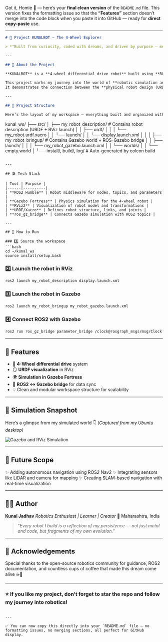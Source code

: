 Got it, Homie 💪 — here’s your **final clean version** of the `README.md` file.
This version fixes the formatting issue so that the **“Features”** section doesn’t merge into the code block when you paste it into GitHub — ready for **direct copy-paste** use.

---

```markdown
# 🤖 Project KUNALBOT — The 4-Wheel Explorer

> *"Built from curiosity, coded with dreams, and driven by purpose — meet KUNALBOT, my very first step into the symphony of simulation and robotics."*

---

## 🧭 About the Project

**KUNALBOT** is a **4-wheel differential drive robot** built using **ROS2**, **Gazebo**, and **RViz**, designed and developed completely from scratch by **Kunal Jadhav** — a passionate Robotics Software Engineer in the making.

This project marks my journey into the world of **robotic simulation and autonomous navigation**.  
It demonstrates the connection between the **physical robot design (URDF)** and the **virtual environment** using the ROS2–Gazebo bridge.

---

## 🧩 Project Structure

Here’s the layout of my workspace — everything built and organized with intention.

```

kunal_ws/
├── src/
│   ├── my_robot_description/      # Contains robot description (URDF + RViz launch)
│   │   ├── urdf/
│   │   │   └── my_robot.urdf.xacro
│   │   └── launch/
│   │       └── display.launch.xml
│   │
│   ├── my_robot_bringup/          # Contains Gazebo world + ROS-Gazebo bridge
│   │   ├── launch/
│   │   │   └── my_robot_gazebo.launch.xml
│   │   └── worlds/
│   │       └── empty.world
│
└── install/, build/, log/         # Auto-generated by colcon build

````

---

## 🛠️ Tech Stack

| Tool | Purpose |
|------|----------|
| **ROS2 Humble** | Robot middleware for nodes, topics, and parameters |
| **Gazebo Fortress** | Physics simulation for the 4-wheel robot |
| **RViz2** | Visualization of robot model and transformations |
| **URDF/Xacro** | Defines robot structure, links, and joints |
| **ros_gz_bridge** | Connects Gazebo simulation with ROS2 topics |

---

## 🚀 How to Run

### 1️⃣ Source the workspace
```bash
cd ~/kunal_ws
source install/setup.bash
````

### 2️⃣ Launch the robot in RViz

```bash
ros2 launch my_robot_description display.launch.xml
```

### 3️⃣ Launch the robot in Gazebo

```bash
ros2 launch my_robot_bringup my_robot_gazebo.launch.xml
```

### 4️⃣ Connect ROS2 with Gazebo

```bash
ros2 run ros_gz_bridge parameter_bridge /clock@rosgraph_msgs/msg/Clock[gz.msgs.Clock]
```

---

## 🧠 Features

* 🛞 **4-Wheel differential drive** system
* 🪞 **URDF visualization** in RViz
* 🌍 **Simulation in Gazebo Fortress**
* 🔗 **ROS2 ↔ Gazebo bridge** for data sync
* 💡 Clean and modular workspace structure for scalability

---

## 📸 Simulation Snapshot

Here’s a glimpse from my simulated world 👇
*(Captured from my Ubuntu desktop)*

![Gazebo and RViz Simulation](Screenshot%20from%202025-10-28%2014-30-39.png)

---

## 💬 Future Scope

✨ Adding autonomous navigation using ROS2 Nav2
✨ Integrating sensors like LiDAR and camera for mapping
✨ Creating SLAM-based navigation with real-time visualization

---

## 🧑‍💻 Author

**Kunal Jadhav**
*Robotics Enthusiast | Learner | Creator*
📍 Maharashtra, India

> *"Every robot I build is a reflection of my persistence — not just metal and code, but fragments of my own evolution."*

---

## 🌟 Acknowledgements

Special thanks to the open-source robotics community for guidance, ROS2 documentation, and countless cups of coffee that made this dream come alive ☕🤖

---

### ⭐ If you like my project, don’t forget to star the repo and follow my journey into robotics!

```

---

✅ You can now copy this directly into your `README.md` file — no formatting issues, no merging sections, all perfect for GitHub display.
```
